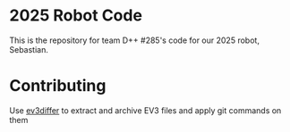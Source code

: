 # 2025 Robot Code 
This is the repository for team D++ #285's code for our 2025 robot, Sebastian.

# Contributing
Use [ev3differ](https://github.com/LegoBoost-bot/ev3differ) to extract and archive EV3 files and apply git commands on them
